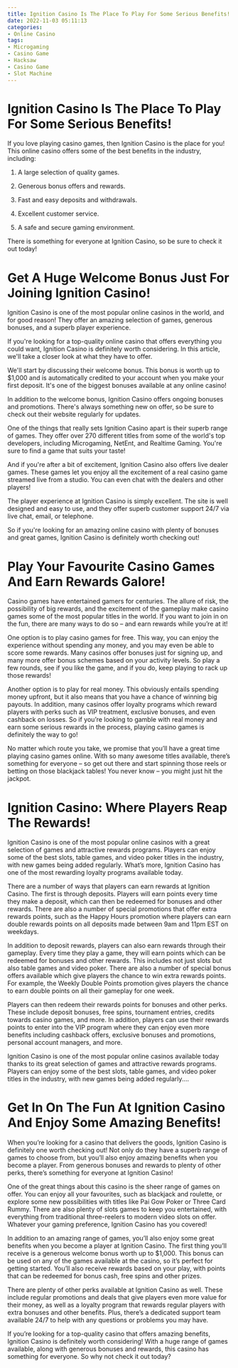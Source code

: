 ```yaml
---
title: Ignition Casino Is The Place To Play For Some Serious Benefits!
date: 2022-11-03 05:11:13
categories:
- Online Casino
tags:
- Microgaming
- Casino Game
- Hacksaw
- Casino Game
- Slot Machine
---
```



#  Ignition Casino Is The Place To Play For Some Serious Benefits!

If you love playing casino games, then Ignition Casino is the place for you! This online casino offers some of the best benefits in the industry, including:

1. A large selection of quality games.

2. Generous bonus offers and rewards.

3. Fast and easy deposits and withdrawals.

4. Excellent customer service.

5. A safe and secure gaming environment.

There is something for everyone at Ignition Casino, so be sure to check it out today!

#  Get A Huge Welcome Bonus Just For Joining Ignition Casino!

Ignition Casino is one of the most popular online casinos in the world, and for good reason! They offer an amazing selection of games, generous bonuses, and a superb player experience.

If you're looking for a top-quality online casino that offers everything you could want, Ignition Casino is definitely worth considering. In this article, we'll take a closer look at what they have to offer.

We'll start by discussing their welcome bonus. This bonus is worth up to $1,000 and is automatically credited to your account when you make your first deposit. It's one of the biggest bonuses available at any online casino!

In addition to the welcome bonus, Ignition Casino offers ongoing bonuses and promotions. There's always something new on offer, so be sure to check out their website regularly for updates.

One of the things that really sets Ignition Casino apart is their superb range of games. They offer over 270 different titles from some of the world's top developers, including Microgaming, NetEnt, and Realtime Gaming. You're sure to find a game that suits your taste!

And if you're after a bit of excitement, Ignition Casino also offers live dealer games. These games let you enjoy all the excitement of a real casino game streamed live from a studio. You can even chat with the dealers and other players!

The player experience at Ignition Casino is simply excellent. The site is well designed and easy to use, and they offer superb customer support 24/7 via live chat, email, or telephone.

So if you're looking for an amazing online casino with plenty of bonuses and great games, Ignition Casino is definitely worth checking out!

#  Play Your Favourite Casino Games And Earn Rewards Galore!

Casino games have entertained gamers for centuries. The allure of risk, the possibility of big rewards, and the excitement of the gameplay make casino games some of the most popular titles in the world. If you want to join in on the fun, there are many ways to do so – and earn rewards while you’re at it! 

One option is to play casino games for free. This way, you can enjoy the experience without spending any money, and you may even be able to score some rewards. Many casinos offer bonuses just for signing up, and many more offer bonus schemes based on your activity levels. So play a few rounds, see if you like the game, and if you do, keep playing to rack up those rewards! 

Another option is to play for real money. This obviously entails spending money upfront, but it also means that you have a chance of winning big payouts. In addition, many casinos offer loyalty programs which reward players with perks such as VIP treatment, exclusive bonuses, and even cashback on losses. So if you’re looking to gamble with real money and earn some serious rewards in the process, playing casino games is definitely the way to go! 

No matter which route you take, we promise that you’ll have a great time playing casino games online. With so many awesome titles available, there’s something for everyone – so get out there and start spinning those reels or betting on those blackjack tables! You never know – you might just hit the jackpot.

#  Ignition Casino: Where Players Reap The Rewards!

Ignition Casino is one of the most popular online casinos with a great selection of games and attractive rewards programs. Players can enjoy some of the best slots, table games, and video poker titles in the industry, with new games being added regularly. What’s more, Ignition Casino has one of the most rewarding loyalty programs available today.

There are a number of ways that players can earn rewards at Ignition Casino. The first is through deposits. Players will earn points every time they make a deposit, which can then be redeemed for bonuses and other rewards. There are also a number of special promotions that offer extra rewards points, such as the Happy Hours promotion where players can earn double rewards points on all deposits made between 9am and 11pm EST on weekdays.

In addition to deposit rewards, players can also earn rewards through their gameplay. Every time they play a game, they will earn points which can be redeemed for bonuses and other rewards. This includes not just slots but also table games and video poker. There are also a number of special bonus offers available which give players the chance to win extra rewards points. For example, the Weekly Double Points promotion gives players the chance to earn double points on all their gameplay for one week.

Players can then redeem their rewards points for bonuses and other perks. These include deposit bonuses, free spins, tournament entries, credits towards casino games, and more. In addition, players can use their rewards points to enter into the VIP program where they can enjoy even more benefits including cashback offers, exclusive bonuses and promotions, personal account managers, and more.



 Ignition Casino is one of the most popular online casinos available today thanks to its great selection of games and attractive rewards programs. Players can enjoy some of the best slots, table games, and video poker titles in the industry, with new games being added regularly....

#  Get In On The Fun At Ignition Casino And Enjoy Some Amazing Benefits!

When you’re looking for a casino that delivers the goods, Ignition Casino is definitely one worth checking out! Not only do they have a superb range of games to choose from, but you’ll also enjoy amazing benefits when you become a player. From generous bonuses and rewards to plenty of other perks, there’s something for everyone at Ignition Casino!

One of the great things about this casino is the sheer range of games on offer. You can enjoy all your favourites, such as blackjack and roulette, or explore some new possibilities with titles like Pai Gow Poker or Three Card Rummy. There are also plenty of slots games to keep you entertained, with everything from traditional three-reelers to modern video slots on offer. Whatever your gaming preference, Ignition Casino has you covered!

In addition to an amazing range of games, you’ll also enjoy some great benefits when you become a player at Ignition Casino. The first thing you’ll receive is a generous welcome bonus worth up to $1,000. This bonus can be used on any of the games available at the casino, so it’s perfect for getting started. You’ll also receive rewards based on your play, with points that can be redeemed for bonus cash, free spins and other prizes.

There are plenty of other perks available at Ignition Casino as well. These include regular promotions and deals that give players even more value for their money, as well as a loyalty program that rewards regular players with extra bonuses and other benefits. Plus, there’s a dedicated support team available 24/7 to help with any questions or problems you may have.

If you’re looking for a top-quality casino that offers amazing benefits, Ignition Casino is definitely worth considering! With a huge range of games available, along with generous bonuses and rewards, this casino has something for everyone. So why not check it out today?